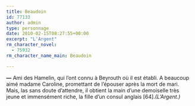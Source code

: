 ```yaml
---
title: Beaudoin
id: 77133
author: admin
type: personnage
date: 2010-02-15T08:27:55+00:00
excerpt: "L'Argent"
rm_character_novel:
  - 75932
rm_character_name_main: Beaudoin

---
```

**—** Ami des Hamelin, qui l&rsquo;ont connu à Beyrouth où il est établi. A beaucoup aimé madame Caroline, promettant de l&rsquo;épouser après la mort de mari. Mais, las sans doute d&rsquo;attendre, il obtient la main d&rsquo;une demoiselle très jeune et immensément riche, la fille d&rsquo;un consul anglais [64]._(L&rsquo;Argent.)_